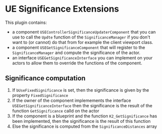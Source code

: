 # UE Significance Extensions

This plugin contains:

* a component `USEControllerSignificanceUpdaterComponent` that you can use to call the `Updte` function of the `SignificanceManager` if you don't want to (or cannot) do that from for example the client viewport class.
* a component `USEGetSignificanceComponent` that will register to the `SignificanceManager` and compute the significance of the actor.
* an interface `USEGetSignificanceInterface` you can implement on your actors to allow them to override the functions of the component.

## Significance computation

1. If `bUseFixedSignificance` is set, then the significance is given by the property `FixedSignificance`
2. If the owner of the component implemements the interface `USEGetSignificanceInterface` then the significance is the result of the function `GetSignificance` calld on the actor
3. If the component is a blueprint and the function `K2_GetSignificance` has been implemented, then the significance is the result of this function
4. Else the significance is computed from the `SignificanceDistances` array 
